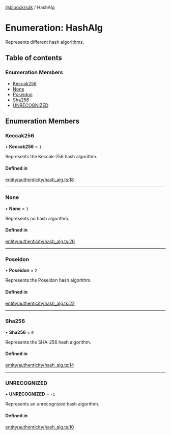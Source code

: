 [@bloock/sdk](../index.md) / HashAlg

# Enumeration: HashAlg

Represents different hash algorithms.

## Table of contents

### Enumeration Members

- [Keccak256](HashAlg-1.md#keccak256)
- [None](HashAlg-1.md#none)
- [Poseidon](HashAlg-1.md#poseidon)
- [Sha256](HashAlg-1.md#sha256)
- [UNRECOGNIZED](HashAlg-1.md#unrecognized)

## Enumeration Members

### Keccak256

• **Keccak256** = ``1``

Represents the Keccak-256 hash algorithm.

#### Defined in

[entity/authenticity/hash_alg.ts:18](https://github.com/bloock/bloock-sdk/blob/8d532d6/languages/js/src/entity/authenticity/hash_alg.ts#L18)

___

### None

• **None** = ``3``

Represents no hash algorithm.

#### Defined in

[entity/authenticity/hash_alg.ts:26](https://github.com/bloock/bloock-sdk/blob/8d532d6/languages/js/src/entity/authenticity/hash_alg.ts#L26)

___

### Poseidon

• **Poseidon** = ``2``

Represents the Poseidon hash algorithm.

#### Defined in

[entity/authenticity/hash_alg.ts:22](https://github.com/bloock/bloock-sdk/blob/8d532d6/languages/js/src/entity/authenticity/hash_alg.ts#L22)

___

### Sha256

• **Sha256** = ``0``

Represents the SHA-256 hash algorithm.

#### Defined in

[entity/authenticity/hash_alg.ts:14](https://github.com/bloock/bloock-sdk/blob/8d532d6/languages/js/src/entity/authenticity/hash_alg.ts#L14)

___

### UNRECOGNIZED

• **UNRECOGNIZED** = ``-1``

Represents an unrecognized hash algorithm.

#### Defined in

[entity/authenticity/hash_alg.ts:10](https://github.com/bloock/bloock-sdk/blob/8d532d6/languages/js/src/entity/authenticity/hash_alg.ts#L10)
